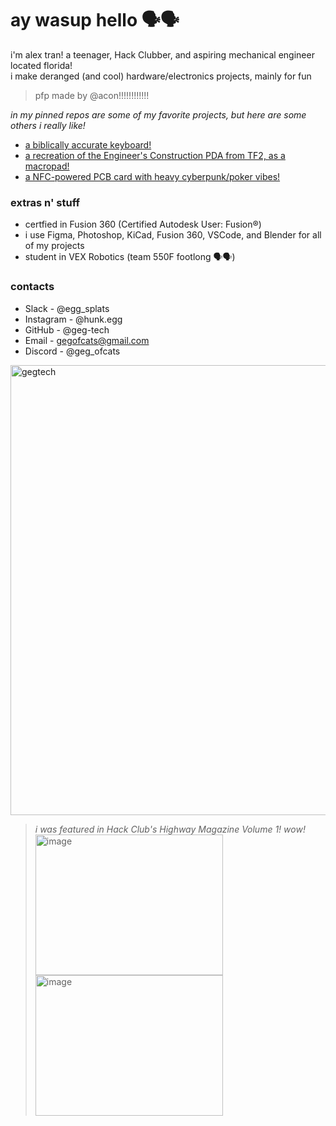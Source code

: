 # ay wasup hello 🗣️🗣️

i'm alex tran! a teenager, Hack Clubber, and aspiring mechanical engineer located florida! <br/>
i make deranged (and cool) hardware/electronics projects, mainly for fun <br/>
> pfp made by @acon!!!!!!!!!!!!

*in my pinned repos are some of my favorite projects, but here are some others i really like!*
* [a biblically accurate keyboard!](https://github.com/geg-tech/biblicallyaccuratekeyboard)
* [a recreation of the Engineer's Construction PDA from TF2, as a macropad!](https://github.com/geg-tech/engipad)
* [a NFC-powered PCB card with heavy cyberpunk/poker vibes!](https://github.com/geg-tech/cheapsuit)

### extras n' stuff
* certfied in Fusion 360 (Certified Autodesk User: Fusion®)
* i use Figma, Photoshop, KiCad, Fusion 360, VSCode, and Blender for all of my projects
* student in VEX Robotics (team 550F footlong 🗣️🗣️)

### contacts 
* Slack - @egg_splats
* Instagram - @hunk.egg
* GitHub - @geg-tech
* Email - gegofcats@gmail.com
* Discord - @geg_ofcats

<img width="930" height="720" alt="gegtech" src="https://github.com/user-attachments/assets/0bb7ca4d-92af-425f-bd1b-99fa354bbd7c" />

> *i was featured in Hack Club's Highway Magazine Volume 1! wow!* <br/>
> <img width="300" height="225" alt="image" src="https://github.com/user-attachments/assets/0ec8c4f1-d648-4889-b37c-0d29bef71a8d" /> <img width="300" height="225" alt="image" src="https://github.com/user-attachments/assets/43481da0-df99-4e06-89b0-c9b6137e5bf6" />

